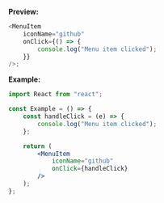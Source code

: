 **Preview:**

```js
<MenuItem
	iconName="github"
	onClick={() => {
		console.log("Menu item clicked");
	}}
/>;
```

**Example:**

```jsx static
import React from "react";

const Example = () => {
	const handleClick = (e) => {
		console.log("Menu item clicked");
	};

	return (
		<MenuItem
			iconName="github"
			onClick={handleClick}
		/>
	);
};
```
